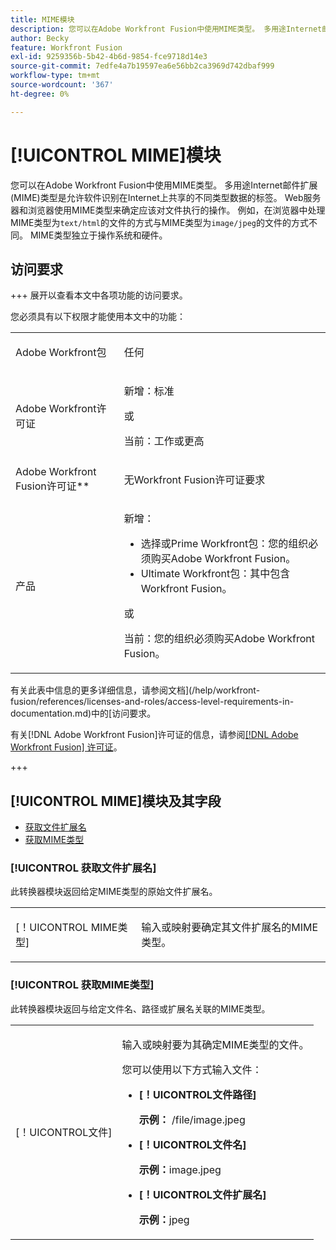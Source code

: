 ```yaml
---
title: MIME模块
description: 您可以在Adobe Workfront Fusion中使用MIME类型。 多用途Internet邮件扩展(MIME)类型是允许软件识别在Internet上共享的不同类型数据的标签。 Web服务器和浏览器使用MIME类型来确定应该对文件执行的操作。 例如，具有MIME类型text/html的文件在浏览器中的处理方式与MIME类型image/jpeg的文件有所不同。 MIME类型独立于操作系统和硬件。
author: Becky
feature: Workfront Fusion
exl-id: 9259356b-5b42-4b6d-9854-fce9718d14e3
source-git-commit: 7edfe4a7b19597ea6e56bb2ca3969d742dbaf999
workflow-type: tm+mt
source-wordcount: '367'
ht-degree: 0%

---
```


# [!UICONTROL MIME]模块

您可以在Adobe Workfront Fusion中使用MIME类型。 多用途Internet邮件扩展(MIME)类型是允许软件识别在Internet上共享的不同类型数据的标签。 Web服务器和浏览器使用MIME类型来确定应该对文件执行的操作。 例如，在浏览器中处理MIME类型为`text/html`的文件的方式与MIME类型为`image/jpeg`的文件的方式不同。 MIME类型独立于操作系统和硬件。

## 访问要求

+++ 展开以查看本文中各项功能的访问要求。

您必须具有以下权限才能使用本文中的功能：

<table style="table-layout:auto">
 <col> 
 <col> 
 <tbody> 
  <tr> 
   <td role="rowheader">Adobe Workfront包</td> 
   <td> <p>任何</p> </td> 
  </tr> 
  <tr data-mc-conditions=""> 
   <td role="rowheader">Adobe Workfront许可证</td> 
   <td> <p>新增：标准</p><p>或</p><p>当前：工作或更高</p> </td> 
  </tr> 
  <tr> 
   <td role="rowheader">Adobe Workfront Fusion许可证**</td> 
   <td>
   <p>无Workfront Fusion许可证要求</p>
   </td> 
  </tr> 
  <tr> 
   <td role="rowheader">产品</td> 
   <td>
   <p>新增：</p> <ul><li>选择或Prime Workfront包：您的组织必须购买Adobe Workfront Fusion。</li><li>Ultimate Workfront包：其中包含Workfront Fusion。</li></ul>
   <p>或</p>
   <p>当前：您的组织必须购买Adobe Workfront Fusion。</p>
   </td> 
  </tr>
 </tbody> 
</table>

有关此表中信息的更多详细信息，请参阅文档](/help/workfront-fusion/references/licenses-and-roles/access-level-requirements-in-documentation.md)中的[访问要求。

有关[!DNL Adobe Workfront Fusion]许可证的信息，请参阅[[!DNL Adobe Workfront Fusion] 许可证](/help/workfront-fusion/set-up-and-manage-workfront-fusion/licensing-operations-overview/license-automation-vs-integration.md)。

+++

## [!UICONTROL MIME]模块及其字段

* [获取文件扩展名](#get-a-file-extension)
* [获取MIME类型](#get-a-mime-type)

### [!UICONTROL 获取文件扩展名]

此转换器模块返回给定MIME类型的原始文件扩展名。

<table style="table-layout:auto"> 
 <col> 
 <col> 
 <tbody> 
  <tr> 
   <td role="rowheader">[！UICONTROL MIME类型]</td> 
   <td> <p>输入或映射要确定其文件扩展名的MIME类型。 </p> </td> 
  </tr> 
 </tbody> 
</table>

### [!UICONTROL 获取MIME类型]

此转换器模块返回与给定文件名、路径或扩展名关联的MIME类型。

<table style="table-layout:auto"> 
 <col> 
 <col> 
 <tbody> 
  <tr> 
   <td role="rowheader">[！UICONTROL文件]</td> 
   <td> <p>输入或映射要为其确定MIME类型的文件。 </p> <p>您可以使用以下方式输入文件：</p> 
    <ul> 
     <li> <p><strong>[！UICONTROL文件路径]</strong> </p> <p class="example" data-mc-autonum="<b>Example: </b>"><span class="autonumber"><span><b>示例： </b></span></span>/file/image.jpeg</p> </li> 
     <li><strong>[！UICONTROL文件名]</strong>  <p class="example" data-mc-autonum="<b>Example: </b>"><span class="autonumber"><span><b>示例：</b></span></span>image.jpeg</p> </li> 
     <li><strong>[！UICONTROL文件扩展名]</strong>  <p class="example" data-mc-autonum="<b>Example: </b>"><span class="autonumber"><span><b>示例：</b></span></span>jpeg</p> </li> 
    </ul> </td> 
  </tr> 
 </tbody> 
</table>
